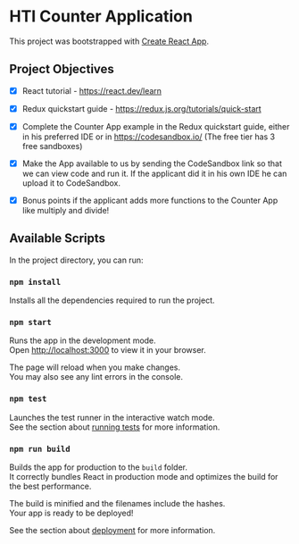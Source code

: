 # HTI Counter Application

This project was bootstrapped with [Create React App](https://github.com/facebook/create-react-app).

## Project Objectives

 - [x] React tutorial - https://react.dev/learn
 - [x] Redux quickstart guide - https://redux.js.org/tutorials/quick-start 
 - [x] Complete the Counter App example in the Redux quickstart guide, either in his preferred IDE or in https://codesandbox.io/ (The free tier has 3 free sandboxes)
 - [x] Make the App available to us by sending the CodeSandbox link so that we can view code and run it. If the applicant did it in his own IDE he can upload it to CodeSandbox.
 - [x] Bonus points if the applicant adds more functions to the Counter App like multiply and divide! 


## Available Scripts

In the project directory, you can run:

### `npm install`

Installs all the dependencies required to run the project.

### `npm start`

Runs the app in the development mode.\
Open [http://localhost:3000](http://localhost:3000) to view it in your browser.

The page will reload when you make changes.\
You may also see any lint errors in the console.

### `npm test`

Launches the test runner in the interactive watch mode.\
See the section about [running tests](https://facebook.github.io/create-react-app/docs/running-tests) for more information.

### `npm run build`

Builds the app for production to the `build` folder.\
It correctly bundles React in production mode and optimizes the build for the best performance.

The build is minified and the filenames include the hashes.\
Your app is ready to be deployed!

See the section about [deployment](https://facebook.github.io/create-react-app/docs/deployment) for more information.

